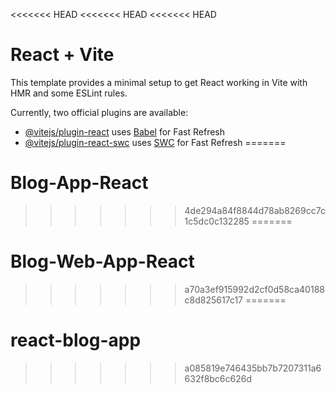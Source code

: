 <<<<<<< HEAD
<<<<<<< HEAD
<<<<<<< HEAD
# React + Vite

This template provides a minimal setup to get React working in Vite with HMR and some ESLint rules.

Currently, two official plugins are available:

- [@vitejs/plugin-react](https://github.com/vitejs/vite-plugin-react/blob/main/packages/plugin-react/README.md) uses [Babel](https://babeljs.io/) for Fast Refresh
- [@vitejs/plugin-react-swc](https://github.com/vitejs/vite-plugin-react-swc) uses [SWC](https://swc.rs/) for Fast Refresh
=======
# Blog-App-React
>>>>>>> 4de294a84f8844d78ab8269cc7c1c5dc0c132285
=======
# Blog-Web-App-React
>>>>>>> a70a3ef915992d2cf0d58ca40188c8d825617c17
=======
# react-blog-app
>>>>>>> a085819e746435bb7b7207311a6632f8bc6c626d
